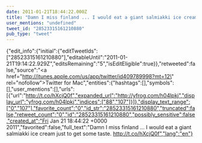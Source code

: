 ```yaml
---
date: 2011-01-21T18:44:22.000Z
title: "Damn I miss finland ... I would eat a giant salmiakki ice cream just to get some taste. http://t.co/hXcjQ0f″"
user_mentions: "undefined"
tweet_id: "28523315161210880"
pub_type: "tweet"
---
```

{"edit_info":{"initial":{"editTweetIds":["28523315161210880"],"editableUntil":"2011-01-21T19:14:22.929Z","editsRemaining":"5","isEditEligible":true}},"retweeted":false,"source":"<a href=\"http://itunes.apple.com/us/app/twitter/id409789998?mt=12\" rel=\"nofollow\">Twitter for Mac</a>","entities":{"hashtags":[],"symbols":[],"user_mentions":[],"urls":[{"url":"http://t.co/hXcjQ0f","expanded_url":"http://yfrog.com/h04lpkj","display_url":"yfrog.com/h04lpkj","indices":["88","107"]}]},"display_text_range":["0","107"],"favorite_count":"0","id_str":"28523315161210880","truncated":false,"retweet_count":"0","id":"28523315161210880","possibly_sensitive":false,"created_at":"Fri Jan 21 18:44:22 +0000 2011","favorited":false,"full_text":"Damn I miss finland ... I would eat a giant salmiakki ice cream just to get some taste. http://t.co/hXcjQ0f","lang":"en"}
